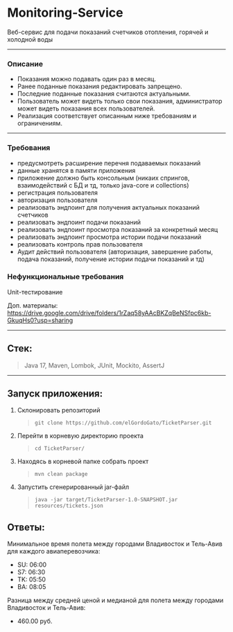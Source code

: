 # Monitoring-Service
Веб-сервис для подачи показаний счетчиков отопления, горячей и холодной воды

---
### Описание
- Показания можно подавать один раз в месяц.
- Ранее поданные показания редактировать запрещено.
- Последние поданные показания считаются актуальными.
- Пользователь может видеть только свои показания, администратор может видеть показания всех пользователей.
- Реализация соответствует описанным ниже требованиям и ограничениям.

---
### Требования
- предусмотреть расширение перечня подаваемых показаний
- данные хранятся в памяти приложения
- приложение должно быть консольным (никаих спрингов, взаимодействий с БД и тд, только java-core и collections)
- регистрация пользователя
- авторизация пользователя
- реализовать эндпоинт для получения актуальных показаний счетчиков
- реализовать эндпоинт подачи показаний
- реализовать эндпоинт просмотра показаний за конкретный месяц
- реализовать эндпоинт просмотра истории подачи показаний
- реализовать контроль прав пользователя
- Аудит действий пользователя (авторизация, завершение работы, подача показаний, получение истории подачи показаний и тд)

### Нефункциональные требования
Unit-тестирование

Доп. материалы: https://drive.google.com/drive/folders/1rZaq58yAAcBKZqBeNSfpc6kb-GkuqHs0?usp=sharing

---

## Стек:
> Java 17, Maven, Lombok, JUnit, Mockito, AssertJ

---

## Запуск приложения:

1) Склонировать репозиторий 
    > `git clone https://github.com/elGordoGato/TicketParser.git`
   
2) Перейти в корневую директорию проекта
    > `cd TicketParser/`

3) Находясь в корневой папке собрать проект 
    > `mvn clean package`
4) Запустить сгенерированный jar-файл
    > `java -jar target/TicketParser-1.0-SNAPSHOT.jar resources/tickets.json`

## Ответы:

Минимальное время полета между городами Владивосток и Тель-Авив для каждого авиаперевозчика:
- SU: 06:00
- S7: 06:30
- TK: 05:50
- BA: 08:05

Разница между средней ценой и медианой для полета между городами Владивосток и Тель-Авив:
- 460.00 руб.
